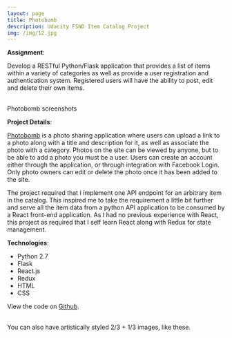 ```yaml
---
layout: page
title: Photobomb
description: Udacity FSND Item Catalog Project
img: /img/12.jpg
---
```


**Assignment**:

Develop a RESTful Python/Flask application that provides a list of items within a variety of categories as well as provide a user registration and authentication system. Registered users will have the ability to post, edit and delete their own items.


<div class="img_row">
	<img class="col three" src="{{ site.baseurl }}/img/photobomb/photobomb.png" alt="" title="example image"/>
	<img class="col three" src="{{ site.baseurl }}/img/photobomb/photobomb-photo.png" alt="" title="example image"/>
</div>
<div class="col three caption">
	Photobomb screenshots
</div>


**Project Details**:  

<a href="http://photobomb.courtneynoonan.com">Photobomb</a> is a photo sharing application where users can upload a link to a photo along with a title and description for it, as well as associate the photo with a category.  Photos on the site can be viewed by anyone, but to be able to add a photo you must be a user.  Users can create an account either through the application, or through integration with Facebook Login.  Only photo owners can edit or delete the photo once it has been added to the site.

The project required that I implement one API endpoint for an arbitrary item in the catalog.  This inspired me to take the requirement a little bit further and serve all the item data from a python API application to be consumed by a React front-end application.  As I had no previous experience with React, this project as required that I self learn React along with Redux for state management.

**Technologies**:

* Python 2.7
* Flask
* React.js
* Redux
* HTML
* CSS

View the code on <a href="https://github.com/Courtney2511/item_catalogue">Github</a>.

<div class="img_row">
	<img class="col two" src="{{ site.baseurl }}/img/photobomb/photobomb.png" alt="" title="example image"/>
	<img class="col one" src="{{ site.baseurl }}/img/photobomb/photobomb-photo.png" alt="" title="example image"/>
</div>
<div class="col three caption">
	You can also have artistically styled 2/3 + 1/3 images, like these.
</div>


<br/><br/><br/>
